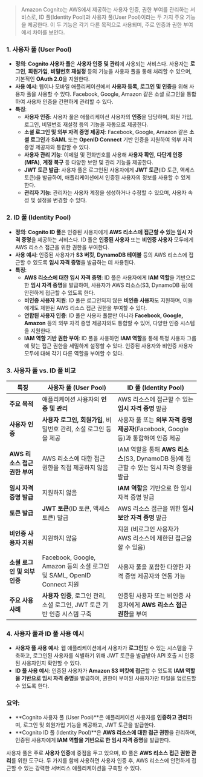 > Amazon Cognito는 AWS에서 제공하는 사용자 인증, 권한 부여를 관리하는 서비스로, ID 풀(Identity Pool)과 사용자 풀(User Pool)이라는 두 가지 주요 기능을 제공한다. 이 두 기능은 각기 다른 목적으로 사용되며, 주로 인증과 권한 부여에서 차이를 보인다.

### 1. 사용자 풀 (User Pool)
- **정의**: **Cognito 사용자 풀**은 **사용자 인증 및 관리**에 사용되는 서비스다. 사용자는 **로그인**, **회원가입**, **비밀번호 재설정** 등의 기능을 사용자 풀을 통해 처리할 수 있으며, 기본적인 **OAuth 2.0**을 지원한다.
- **사용 예시**: 웹이나 모바일 애플리케이션에서 **사용자 등록, 로그인 및 인증**을 위해 사용자 풀을 사용할 수 있다. Facebook, Google, Amazon 같은 소셜 로그인을 통합하여 사용자 인증을 간편하게 관리할 수 있다.
- **특징**:
    - **사용자 인증**: 사용자 풀은 애플리케이션 사용자의 **인증**을 담당하며, 회원 가입, 로그인, 비밀번호 재설정 등의 기능을 자동으로 제공한다.
    - **소셜 로그인 및 외부 자격 증명 제공자**: Facebook, Google, Amazon 같은 **소셜 로그인**과 **SAML** 또는 **OpenID Connect** 기반 인증을 지원하여 외부 자격 증명 제공자와 통합할 수 있다.
    - **사용자 관리 기능**: 이메일 및 전화번호를 사용해 **사용자 확인**, **다단계 인증(MFA)**, **계정 복구** 등 다양한 보안 및 관리 기능을 제공한다.
    - **JWT 토큰 발급**: 사용자 풀은 로그인된 사용자에게 **JWT 토큰**(ID 토큰, 액세스 토큰)을 발급하여, 애플리케이션에서 인증된 사용자의 정보를 사용할 수 있게 한다.
    - **관리자 기능**: 관리자는 사용자 계정을 생성하거나 수정할 수 있으며, 사용자 속성 및 설정을 변경할 수 있다.

### 2. ID 풀 (Identity Pool)
- **정의**: **Cognito ID 풀**은 인증된 사용자에게 **AWS 리소스에 접근할 수 있는 임시 자격 증명**을 제공하는 서비스다. ID 풀은 **인증된 사용자** 또는 **비인증 사용자** 모두에게 AWS 리소스 접근을 위한 권한을 부여한다.
- **사용 예시**: 인증된 사용자가 **S3 버킷**, **DynamoDB 테이블** 등의 AWS 리소스에 접근할 수 있도록 **임시 자격 증명**을 발급하는 데 사용된다.
- **특징**:
    - **AWS 리소스에 대한 임시 자격 증명**: ID 풀은 사용자에게 **IAM 역할**을 기반으로 한 **임시 자격 증명**을 발급하여, 사용자가 AWS 리소스(S3, DynamoDB 등)에 안전하게 접근할 수 있도록 한다.
    - **비인증 사용자 지원**: ID 풀은 로그인되지 않은 **비인증 사용자**도 지원하며, 이들에게도 제한된 AWS 리소스 접근 권한을 부여할 수 있다.
    - **연합된 사용자 인증**: ID 풀은 사용자 풀뿐만 아니라 **Facebook, Google, Amazon** 등의 외부 자격 증명 제공자와도 통합할 수 있어, 다양한 인증 시스템을 지원한다.
    - **IAM 역할 기반 권한 부여**: ID 풀을 사용하면 **IAM 역할**을 통해 특정 사용자 그룹에 맞는 접근 권한을 세밀하게 설정할 수 있다. 인증된 사용자와 비인증 사용자 모두에 대해 각기 다른 역할을 부여할 수 있다.

### 3. 사용자 풀 vs. ID 풀 비교

| **특징**                           | **사용자 풀 (User Pool)**                                                                  | **ID 풀 (Identity Pool)**                                                                |
|------------------------------------|-------------------------------------------------------------------------------------------|------------------------------------------------------------------------------------------|
| **주요 목적**                      | 애플리케이션 사용자의 **인증 및 관리**                                                     | AWS 리소스에 접근할 수 있는 **임시 자격 증명** 발급                                       |
| **사용자 인증**                    | **사용자 로그인, 회원가입**, 비밀번호 관리, 소셜 로그인 등을 제공                           | 사용자 풀 또는 **외부 자격 증명 제공자**(Facebook, Google 등)과 통합하여 인증 제공        |
| **AWS 리소스 접근 권한 부여**      | AWS 리소스에 대한 접근 권한을 직접 제공하지 않음                                           | IAM 역할을 통해 **AWS 리소스**(S3, DynamoDB 등)에 접근할 수 있는 임시 자격 증명을 발급   |
| **임시 자격 증명 발급**            | 지원하지 않음                                                                              | **IAM 역할**을 기반으로 한 임시 자격 증명 발급                                            |
| **토큰 발급**                      | **JWT 토큰**(ID 토큰, 액세스 토큰) 발급                                                    | AWS 리소스 접근을 위한 **임시 보안 자격 증명** 발급                                        |
| **비인증 사용자 지원**             | 지원하지 않음                                                                              | 지원 (비로그인 사용자가 AWS 리소스에 제한된 접근을 할 수 있음)                            |
| **소셜 로그인 및 외부 인증**       | Facebook, Google, Amazon 등의 소셜 로그인 및 SAML, OpenID Connect 지원                     | 사용자 풀을 포함한 다양한 자격 증명 제공자와 연동 가능                                    |
| **주요 사용 사례**                 | **사용자 인증**, 로그인 관리, 소셜 로그인, JWT 토큰 기반 인증 시스템 구축                   | 인증된 사용자 또는 비인증 사용자에게 **AWS 리소스 접근 권한**을 부여                      |

### 4. 사용자 풀과 ID 풀 사용 예시
- **사용자 풀 사용 예시**: 웹 애플리케이션에서 사용자가 **로그인**할 수 있는 시스템을 구축하고, 로그인된 사용자를 식별하기 위해 JWT 토큰을 발급받아 API 호출 시 인증된 사용자인지 확인할 수 있다.
- **ID 풀 사용 예시**: 인증된 사용자가 **Amazon S3 버킷에 접근**할 수 있도록 **IAM 역할을 기반으로 임시 자격 증명**을 발급하여, 권한이 부여된 사용자가만 파일을 업로드할 수 있도록 한다.

### 요약:
- **Cognito 사용자 풀 (User Pool)**은 애플리케이션 사용자를 **인증하고 관리**하며, 로그인 및 회원가입 기능을 제공하고, JWT 토큰을 발급한다.
- **Cognito ID 풀 (Identity Pool)**은 **AWS 리소스에 대한 접근 권한**을 관리하며, 인증된 사용자에게 **IAM 역할을 기반으로 한 임시 자격 증명**을 발급한다.

사용자 풀은 주로 **사용자 인증**에 중점을 두고 있으며, ID 풀은 **AWS 리소스 접근 권한 관리**를 위한 도구다. 두 가지를 함께 사용하면 사용자 인증 후, AWS 리소스에 안전하게 접근할 수 있는 강력한 서버리스 애플리케이션을 구축할 수 있다.
